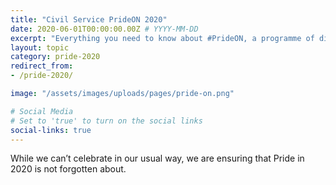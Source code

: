 ```yaml
---
title: "Civil Service PrideON 2020"
date: 2020-06-01T00:00:00.00Z # YYYY-MM-DD 
excerpt: "Everything you need to know about #PrideON, a programme of digital events, content and resources from the Civil Service LGBT+ Network."
layout: topic
category: pride-2020
redirect_from:
- /pride-2020/

image: "/assets/images/uploads/pages/pride-on.png"

# Social Media
# Set to 'true' to turn on the social links
social-links: true
---
```


While we can’t celebrate in our usual way, we are ensuring that Pride in 2020 is not forgotten about.
